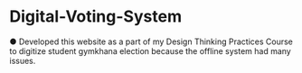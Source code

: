 # Digital-Voting-System

● Developed this website as a part of my Design Thinking Practices Course to digitize student gymkhana election because the offline system had many issues.

